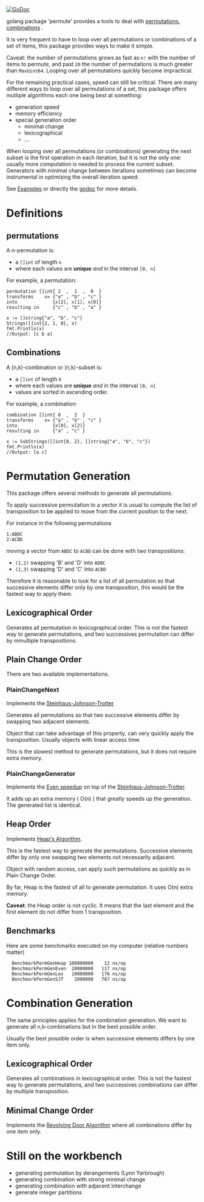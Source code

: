 [![GoDoc](https://godoc.org/github.com/etnz/permute?status.svg)](https://godoc.org/github.com/etnz/permute)

golang package 'permute' provides a tools to deal with 
[permutations](https://en.wikipedia.org/wiki/Permutations), 
[combinations](https://en.wikipedia.org/wiki/Combination)
.

It is very frequent to have to loop over all permutations or combinations of a set of items,
this package provides ways to make it simple.


Caveat: the number of permutations grows as fast as `n!` with the number of items to permute, 
and past `20` the number of permutations is much greater than `MaxUint64`. Looping over all permutations 
quickly become impractical.

For the remaining practical cases, speed can still be critical. There are many different ways to loop
over all permutations of a set, this package offers mutliple algorithms each one being best at something:
- generation speed
- memory efficiency
- special generation order
   - minimal change
   - lexicographical
   - ...

When looping over all permutations (or combinations) 
generating the next subset is the first operation in each iteration,
but it is not the only one: usually more computation is needed to process the current subset. 
Generators with minimal change between iterations sometimes can become instrumental in optimizing the overall iteration speed.


See [Examples](https://godoc.org/github.com/etnz/permute#pkg-examples) or directly the [godoc](https://godoc.org/github.com/etnz/permute) for more details.


# Definitions

## permutations

A n-permutation is:

- a `[]int` of length `n`
- where each values are **unique**  *and* in the interval `[0, n[`

For example, a permutation:

    permutation []int{ 2  ,  1  ,  0  }
    transforms    x= {"a" , "b" , "c" }
    into             {x[2], x[1], x[0]}
    resulting in     {"c" , "b" , "a" }

    x := []string{"a", "b", "c"}
    Strings([]int{2, 1, 0}, x)
    fmt.Println(x)
    //Output: [c b a]

## Combinations

A (n,k)-combination or (n,k)-subset is:

- a `[]int` of length `k`
- where each values are **unique**  *and* in the interval `[0, n[`
- values are sorted  in ascending order.

For example, a combination:

    combination []int{ 0  ,  2  }
    transforms    x= {"a" , "b" , "c" }
    into             {x[0], x[2]}
    resulting in     {"a" , "c" }

    x := SubStrings([]int{0, 2}, []string{"a", "b", "c"})
    fmt.Println(x)
    //Output: [a c]




# Permutation Generation

This package offers several methods to generate all permutations.

To apply successive permutation to a vector it is usual to compute the list of transposition to be applied to move from the current position to the next.

For instance in the following permutations 

    1:ABDC
    2:ACBD

moving a vector from `ABDC` to `ACBD` can be done with two transpositions: 

- `(1,2)` swapping 'B' and 'D' into `ADBC`
- `(1,3)` swapping 'D' and 'C' into `ACBD`

Therefore it is reasonable to look for a list of all permutation so that successive elements differ only by one transposition, this would be the fastest way to apply them.


## Lexicographical Order

Generates all permutation in lexicographical order. 
This is not the fastest way to generate permutations, and two successives permutation can differ by mmultiple transpositions.

## Plain Change Order

There are two available implementations.

### PlainChangeNext

Implements the [Steinhaus-Johnson-Trotter](https://en.wikipedia.org/wiki/Steinhaus%E2%80%93Johnson%E2%80%93Trotter_algorithm)

Generates all permutations so that two successive elements differ by swapping two adjacent elements.

Object that can take advantage of this property, can very quickly apply the transposition. Usually objects with linear access time.

This is the slowest method to generate permutations, but it does not require extra memory.

### PlainChangeGenerator

Implements the [Even speedup](https://en.wikipedia.org/wiki/Steinhaus%E2%80%93Johnson%E2%80%93Trotter_algorithm#Even.27s_speedup) on top of the [Steinhaus-Johnson-Trotter](https://en.wikipedia.org/wiki/Steinhaus%E2%80%93Johnson%E2%80%93Trotter_algorithm).

It adds up an extra memory ( O(n) ) that greatly speeds up the generation. The generated list is identical.

## Heap Order


Implements [Heap's Algorithm](https://en.wikipedia.org/wiki/Heap%27s_algorithm).

This is the fastest way to generate the permutations.
Successive elements differ by only one swapping two elements not necessarily adjacent.

Object with random access, can apply such permutations as quickly as in Plain Change Order.

By far, Heap is the fastest of all to generate permutation. It uses O(n) extra memory.

**Caveat**: the Heap order is not cyclic. It means that the last element and the first element do not differ from 1 transposition.


## Benchmarks 

Here are some benchmarks executed on my computer (relative numbers matter)

      BenchmarkPermGenHeap 100000000    12 ns/op
      BenchmarkPermGenEven  20000000   117 ns/op
      BenchmarkPermGenLex   10000000   176 ns/op
      BenchmarkPermGenSJT    2000000   787 ns/op



# Combination Generation

The same principles applies for the combination generation. We want to generate all n,k-combinations but in the best possible order.

Usually the best possible order is when successive elements differs by one item only.

## Lexicographical Order

Generates all combinations in lexicographical order. 
This is not the fastest way to generate permutations, and two successives combinations can differ by multiple transposition.


## Minimal Change Order

Implements the [Revolving Door Algorithm](https://books.google.fr/books?id=0ArDOdcWNQcC&lpg=PA48&ots=JEsy6Hgdio&dq=revolving%20door%20algorithm&pg=PA49#v=onepage&q=revolving%20door%20algorithm&f=false) where all combinations differ by one item only.

# Still on the workbench

- generating permutation by derangements (Lynn Yarbrough)
- generating combination with strong minimal change
- generating combination with adjacent Interchange
- generate integer partitions

